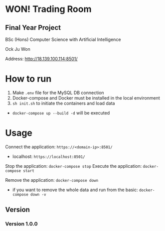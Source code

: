 # WON! Trading Room

## Final Year Project

BSc (Hons) Computer Science with Artificial Intelligence

Ock Ju Won

Address: http://18.139.100.114:8501/

# How to run

1. Make `.env` file for the MySQL DB connection
2. Docker-compose and Docker must be installed in the local environment
3. `sh init.sh` to initiate the containers and load data

- `docker-compose up --build -d` will be executed

# Usage

Connect the application: `https://<domain-ip>:8501/`

- localhost: `https://localhost:8501/`

Stop the application: `docker-compose stop`
Execute the application: `docker-compose start`

Remove the application: `docker-compose down`

- if you want to remove the whole data and run from the basic: `docker-compose down -v`

## Version

### Version 1.0.0
